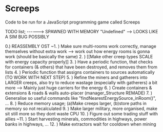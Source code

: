 # Screeps
Code to be run for a JavaScript programming game called Screeps

TODO list;
------> SPAWNED WITH MEMORY "Undefined" --> LOOKS LIKE A SIM BUG POSSIBLY

0.) REASSEMBLY OST
~1.   ) Make sure multi-rooms work correctly, manage themselves without extra work --> work out how energy rooms is gonna work (should be basically the same)
 2.   ) [[Make other creep types SCALE with energy capacity properly]]
 3.   ) Have a periodic function, that checks for containers (& others) that have been destroyed, and removes them from lists
 4.   ) Periodic function that assigns containers to sources automatically (TO WORK WITH NEXT STEP)
 5.   ) Refine the miners and gatherers into LARGER creeps, also try to reduce wastage (especially with gatherers) a bit more --> Mainly just huge carriers for the energy
 6.   ) Create containers & extensions & roads & walls auto-placer (manager_Structure REMADE)
 7.   ) Generalise so useful commands like "findNearestEnergySource_inRoom()", ...
 8.   ) Reduce memory usage; (a)Make creeps larger, (b)store paths in memory so not recalculated
 9.   ) Make larger military, more organised, make sit still more so they dont waste CPU
 10.  ) Figure out some trading stuff with allies
~11.  ) Start harvesting minerals, commodities in highways, power banks in highways, ...
 12.  ) Make extractors wait for cooldown when mining 